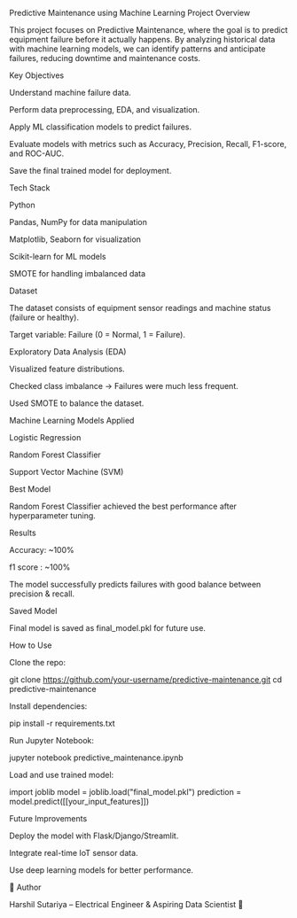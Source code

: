 Predictive Maintenance using Machine Learning
Project Overview

This project focuses on Predictive Maintenance, where the goal is to predict equipment failure before it actually happens. By analyzing historical data with machine learning models, we can identify patterns and anticipate failures, reducing downtime and maintenance costs.

Key Objectives

Understand machine failure data.

Perform data preprocessing, EDA, and visualization.

Apply ML classification models to predict failures.

Evaluate models with metrics such as Accuracy, Precision, Recall, F1-score, and ROC-AUC.

Save the final trained model for deployment.

Tech Stack

Python

Pandas, NumPy for data manipulation

Matplotlib, Seaborn for visualization

Scikit-learn for ML models

SMOTE for handling imbalanced data

Dataset

The dataset consists of equipment sensor readings and machine status (failure or healthy).

Target variable: Failure (0 = Normal, 1 = Failure).

Exploratory Data Analysis (EDA)

Visualized feature distributions.

Checked class imbalance → Failures were much less frequent.

Used SMOTE to balance the dataset.

Machine Learning Models Applied

Logistic Regression

Random Forest Classifier

Support Vector Machine (SVM)

Best Model

Random Forest Classifier achieved the best performance after hyperparameter tuning.

Results

Accuracy: ~100%

f1 score : ~100%

The model successfully predicts failures with good balance between precision & recall.

Saved Model

Final model is saved as final_model.pkl for future use.

How to Use

Clone the repo:

git clone https://github.com/your-username/predictive-maintenance.git
cd predictive-maintenance


Install dependencies:

pip install -r requirements.txt


Run Jupyter Notebook:

jupyter notebook predictive_maintenance.ipynb


Load and use trained model:

import joblib
model = joblib.load("final_model.pkl")
prediction = model.predict([[your_input_features]])

Future Improvements

Deploy the model with Flask/Django/Streamlit.

Integrate real-time IoT sensor data.

Use deep learning models for better performance.

👤 Author

Harshil Sutariya – Electrical Engineer & Aspiring Data Scientist 🚀
